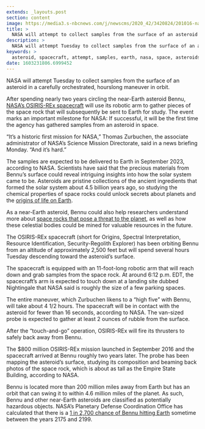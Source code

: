 ```yaml
--- 
extends: _layouts.post 
section: content 
image: https://media3.s-nbcnews.com/j/newscms/2020_42/3420824/201016-nasa-osiris-rex-asteroid-bennu-ew-306p_8ee545913074ff3f7013e2ecb128dab6.nbcnews-fp-1200-630.jpg 
title: > 
  NASA will attempt to collect samples from the surface of an asteroid 
description: > 
  NASA will attempt Tuesday to collect samples from the surface of an asteroid in a carefully orchestrated, hourslong maneuver in orbit.The event marks an important milestone for NASA: If successful, it will be the first time the agency has gathered samples from an asteroid in space.“And it’s hard.”The samples are expected to be delivered to Earth in September 2023, according to NASA.The spacecraft is equipped with an 11-foot-long robotic arm that will reach down and grab samples from the space rock.The spacecraft will be in contact with the asteroid for fewer than 16 seconds, according to NASA. 
keywords: > 
  asteroid, spacecraft, attempt, samples, earth, nasa, space, asteroids, surface, collect, bennu, osirisrex 
date: 1603231806.6999452 
--- 
```

<div><p class="endmarkEnabled">NASA will attempt Tuesday to collect samples from the surface of an asteroid in a carefully orchestrated, hourslong maneuver in orbit.</p><p class="endmarkEnabled">After spending nearly two years circling the near-Earth asteroid Bennu, <a href="https://www.nbcnews.com/science/science-news/touch-go-us-spacecraft-sampling-asteroid-return-rcna158">NASA&#8217;s OSIRIS-REx spacecraft</a> will use its robotic arm to gather pieces of the space rock that will subsequently be sent to Earth for study. The event marks an important milestone for NASA: If successful, it will be the first time the agency has gathered samples from an asteroid in space.</p><p></p><p id="taboolaReadMoreBelow"></p><p class="endmarkEnabled">&#8220;It&#8217;s a historic first mission for NASA,&#8221; Thomas Zurbuchen, the associate administrator of NASA&#8217;s Science Mission Directorate, said in a news briefing Monday. &#8220;And it&#8217;s hard.&#8221;</p><p class="endmarkEnabled">The samples are expected to be delivered to Earth in September 2023, according to NASA. Scientists have said that the precious materials from Bennu&#8217;s surface could reveal intriguing insights into how the solar system came to be. Asteroids are pristine collections of the ancient ingredients that formed the solar system about 4.5 billion years ago, so studying the chemical properties of space rocks could unlock secrets about planets and the <a href="https://www.nbcnews.com/mach/science/how-space-dust-could-help-explain-origin-life-ncna823286">origins of life on Earth</a>.</p><p class="endmarkEnabled">As a near-Earth asteroid, Bennu could also help researchers understand more about <a href="https://www.nbcnews.com/mach/science/nasa-reveals-new-plan-stop-asteroids-they-hit-earth-ncna885316">space rocks that pose a threat to the planet</a>, as well as how these celestial bodies could be mined for valuable resources in the future.</p><p class="endmarkEnabled">The OSIRIS-REx spacecraft (short for Origins, Spectral Interpretation, Resource Identification, Security-Regolith Explorer) has been orbiting Bennu from an altitude of approximately 2,500 feet but will spend several hours Tuesday descending toward the asteroid&#8217;s surface.</p><p></p><p class="endmarkEnabled">The spacecraft is equipped with an 11-foot-long robotic arm that will reach down and grab samples from the space rock. At around 6:12 p.m. EDT, the spacecraft&#8217;s arm is expected to touch down at a landing site dubbed Nightingale that NASA said is roughly the size of a few parking spaces.</p><p class="endmarkEnabled">The entire maneuver, which Zurbuchen likens to a &#8220;high five&#8221; with Bennu, will take about 4 1/2 hours. The spacecraft will be in contact with the asteroid for fewer than 16 seconds, according to NASA. The van-sized probe is expected to gather at least 2 ounces of rubble from the surface.</p><p class="endmarkEnabled">After the &#8220;touch-and-go&#8221; operation, OSIRIS-REx will fire its thrusters to safely back away from Bennu.</p><p class="endmarkEnabled">The $800 million OSIRIS-REx mission launched in September 2016 and the spacecraft arrived at Bennu roughly two years later. The probe has been mapping the asteroid&#8217;s surface, studying its composition and beaming back photos of the space rock, which is about as tall as the Empire State Building, according to NASA.</p><p></p><p class="endmarkEnabled">Bennu is located more than 200 million miles away from Earth but has an orbit that can swing it to within 4.6 million miles of the planet. As such, Bennu and other near-Earth asteroids are classified as potentially hazardous objects. NASA&#8217;s Planetary Defense Coordination Office has calculated that there is a <a href="https://www.nasa.gov/feature/goddard/2020/bennu-top-ten">1 in 2,700 chance of Bennu hitting Earth</a> sometime between the years 2175 and 2199.</p></div>
